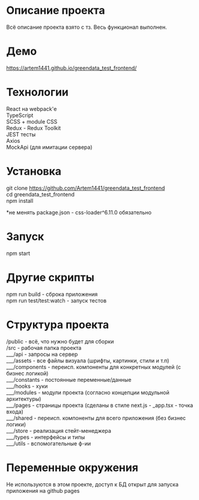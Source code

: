 # Описание проекта

Всё описание проекта взято с тз. Весь функционал выполнен. <br/>

# Демо
https://artem1441.github.io/greendata_test_frontend/ <br/>

# Технологии
React на webpack'е <br/>
TypeScript <br/>
SCSS + module CSS <br/>
Redux - Redux Toolkit <br/>
JEST тесты <br/>
Axios <br/>
MockApi (для имитации сервера) <br/>

# Установка
git clone https://github.com/Artem1441/greendata_test_frontend <br/>
cd greendata_test_frontend <br/>
npm install <br/>

*не менять package.json - css-loader^6.11.0 обязательно <br/>

# Запуск
npm start <br/>

# Другие скрипты
npm run build - сброка приложения <br/>
npm run test/test:watch - запуск тестов <br/>

# Структура проекта <br/>
/public - всё, что нужно будет для сборки <br/>
/src - рабочая папка проекта <br/>
___/api - запросы на сервер <br/>
___/assets - все файлы визуала (шрифты, картинки, стили и т.п) <br/>
___/components - переисп. компоненты для конкретных модулей (с бизнес логикой)<br/>
___/constants - постоянные переменные/данные <br/>
___/hooks - хуки <br/>
___/modules - модули проекта (согласно концепции модульной архитектуры) <br/>
___/pages - страницы проекта (сделаны в стиле next.js - _app.tsx - точка входа) <br/>
___/shared - переисп. компоненты для всего приложения (без бизнес логики) <br/>
___/store - реализация стейт-менеджера <br/>
___/types - интерфейсы и типы <br/>
___/utils - вспомогательные ф-ии <br/>

# Переменные окружения
Не используются в этом проекте, доступ к БД открыт для запуска приложения на github pages





